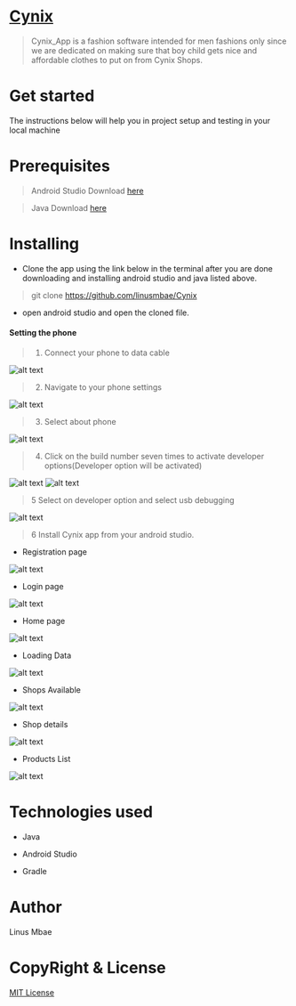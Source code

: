 # [Cynix](https://github.com/linusmbae/Cynix)

> Cynix_App is a fashion  software intended for men fashions only since we are dedicated on making sure that boy child gets nice and affordable clothes to put on from Cynix Shops.

# Get started

The instructions below will help you in project setup and testing in your local machine

# Prerequisites

> Android Studio Download [here](https://developer.android.com/studio/install)

> Java Download [here](https://www.oracle.com/java/technologies/javase-jdk11-downloads.html)

# Installing

* Clone the app using the link below in the terminal after you are done downloading and installing android studio and java listed above.

> git clone https://github.com/linusmbae/Cynix

* open android studio and open the cloned file.

#### Setting the phone

> 1. Connect your phone to data cable

![alt text](https://github.com/linusmbae/Cynix/blob/master/app/src/main/res/drawable-v24/front.jpg)

> 2. Navigate to your phone settings

![alt text](https://github.com/linusmbae/Cynix/blob/master/app/src/main/res/drawable-v24/phone_settings.jpeg)

> 3. Select about phone

![alt text](https://github.com/linusmbae/Cynix/blob/master/app/src/main/res/drawable-v24/about.jpg)

> 4. Click on the build number seven times to activate developer options(Developer option will be activated)

![alt text](https://github.com/linusmbae/Cynix/blob/master/app/src/main/res/drawable-v24/build_number.jpg)
![alt text](https://github.com/linusmbae/Cynix/blob/master/app/src/main/res/drawable-v24/developer_option.jpg)

> 5 Select on developer option and select usb debugging

![alt text](https://github.com/linusmbae/Cynix/blob/master/app/src/main/res/drawable-v24/usb_debugging.jpg)

> 6 Install Cynix app from your android studio.

* Registration page

![alt text](https://github.com/linusmbae/Cynix/blob/master/app/src/main/res/drawable-v24/registration.png)


* Login page

![alt text](https://github.com/linusmbae/Cynix/blob/master/app/src/main/res/drawable-v24/login.png)

* Home page

![alt text](https://github.com/linusmbae/Cynix/blob/master/app/src/main/res/drawable-v24/home.png)

* Loading Data

![alt text](https://github.com/linusmbae/Cynix/blob/master/app/src/main/res/drawable/loading_data.png)

* Shops Available

![alt text](https://github.com/linusmbae/Cynix/blob/master/app/src/main/res/drawable/shops.png)

* Shop details

![alt text](https://github.com/linusmbae/Cynix/blob/master/app/src/main/res/drawable/shop_details.png)

* Products List

![alt text](https://github.com/linusmbae/Cynix/blob/master/app/src/main/res/drawable-v24/products.png)


# Technologies used

* Java

* Android Studio

* Gradle

# Author
Linus Mbae

# CopyRight & License

[MIT License](https://github.com/linusmbae/Cynix/blob/master/LICENSE)


